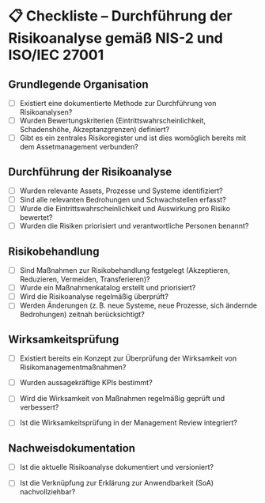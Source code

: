 # 📋 Checkliste – Durchführung der Risikoanalyse gemäß NIS-2 und ISO/IEC 27001

## Grundlegende Organisation

- [ ] Existiert eine dokumentierte Methode zur Durchführung von Risikoanalysen?
- [ ] Wurden Bewertungskriterien (Eintrittswahrscheinlichkeit, Schadenshöhe, Akzeptanzgrenzen) definiert?
- [ ] Gibt es ein zentrales Risikoregister und ist dies womöglich bereits mit dem Assetmanagement verbunden?

## Durchführung der Risikoanalyse

- [ ] Wurden relevante Assets, Prozesse und Systeme identifiziert?
- [ ] Sind alle relevanten Bedrohungen und Schwachstellen erfasst?
- [ ] Wurde die Eintrittswahrscheinlichkeit und Auswirkung pro Risiko bewertet?
- [ ] Wurden die Risiken priorisiert und verantwortliche Personen benannt?

## Risikobehandlung

- [ ] Sind Maßnahmen zur Risikobehandlung festgelegt (Akzeptieren, Reduzieren, Vermeiden, Transferieren)?
- [ ] Wurde ein Maßnahmenkatalog erstellt und priorisiert?
- [ ] Wird die Risikoanalyse regelmäßig überprüft?
- [ ] Werden Änderungen (z. B. neue Systeme, neue Prozesse, sich ändernde Bedrohungen) zeitnah berücksichtigt?

## Wirksamkeitsprüfung

- [ ] Existiert bereits ein Konzept zur Überprüfung der Wirksamkeit von Risikomanagementmaßnahmen?
- [ ] Wurden aussagekräftige KPIs bestimmt?
- [ ] Wird die Wirksamkeit von Maßnahmen regelmäßig geprüft und verbessert?
- [ ] Ist die Wirksamkeitsprüfung in der Management Review integriert?


## Nachweisdokumentation

- [ ] Ist die aktuelle Risikoanalyse dokumentiert und versioniert?
- [ ] Ist die Verknüpfung zur Erklärung zur Anwendbarkeit (SoA) nachvollziehbar?

